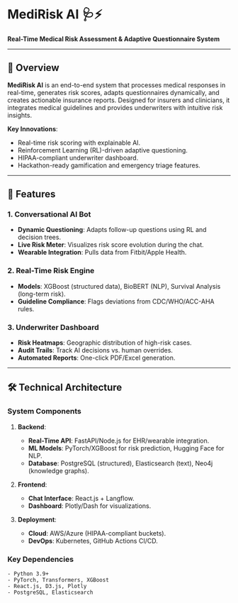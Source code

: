 # MediRisk AI 🩺⚡  
**Real-Time Medical Risk Assessment & Adaptive Questionnaire System**  

---

## 📌 Overview  
**MediRisk AI** is an end-to-end system that processes medical responses in real-time, generates risk scores, adapts questionnaires dynamically, and creates actionable insurance reports. Designed for insurers and clinicians, it integrates medical guidelines and provides underwriters with intuitive risk insights.  

**Key Innovations**:  
- Real-time risk scoring with explainable AI.  
- Reinforcement Learning (RL)-driven adaptive questioning.  
- HIPAA-compliant underwriter dashboard.  
- Hackathon-ready gamification and emergency triage features.  

---

## 🚀 Features  
### **1. Conversational AI Bot**  
- **Dynamic Questioning**: Adapts follow-up questions using RL and decision trees.  
- **Live Risk Meter**: Visualizes risk score evolution during the chat.  
- **Wearable Integration**: Pulls data from Fitbit/Apple Health.  

### **2. Real-Time Risk Engine**  
- **Models**: XGBoost (structured data), BioBERT (NLP), Survival Analysis (long-term risk).  
- **Guideline Compliance**: Flags deviations from CDC/WHO/ACC-AHA rules.  

### **3. Underwriter Dashboard**  
- **Risk Heatmaps**: Geographic distribution of high-risk cases.  
- **Audit Trails**: Track AI decisions vs. human overrides.  
- **Automated Reports**: One-click PDF/Excel generation.  
---

## 🛠️ Technical Architecture  
### **System Components**  
1. **Backend**:  
   - **Real-Time API**: FastAPI/Node.js for EHR/wearable integration.  
   - **ML Models**: PyTorch/XGBoost for risk prediction, Hugging Face for NLP.  
   - **Database**: PostgreSQL (structured), Elasticsearch (text), Neo4j (knowledge graphs).  

2. **Frontend**:  
   - **Chat Interface**: React.js + Langflow.  
   - **Dashboard**: Plotly/Dash for visualizations.  

3. **Deployment**:  
   - **Cloud**: AWS/Azure (HIPAA-compliant buckets).  
   - **DevOps**: Kubernetes, GitHub Actions CI/CD.  

### **Key Dependencies**  
```plaintext
- Python 3.9+
- PyTorch, Transformers, XGBoost
- React.js, D3.js, Plotly
- PostgreSQL, Elasticsearch

